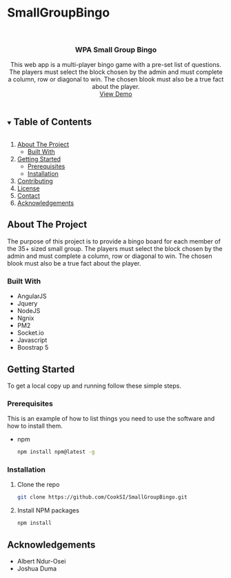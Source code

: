 # SmallGroupBingo
<!--
*** Thanks for checking out the Best-README-Template. If you have a suggestion
*** that would make this better, please fork the repo and create a pull request
*** or simply open an issue with the tag "enhancement".
*** Thanks again! Now go create something AMAZING! :D
***
***
***
*** To avoid retyping too much info. Do a search and replace for the following:
*** github_username, repo_name, twitter_handle, email, project_title, project_description
-->



<!-- PROJECT SHIELDS -->
<!--
*** I'm using markdown "reference style" links for readability.
*** Reference links are enclosed in brackets [ ] instead of parentheses ( ).
*** See the bottom of this document for the declaration of the reference variables
*** for contributors-url, forks-url, etc. This is an optional, concise syntax you may use.
*** https://www.markdownguide.org/basic-syntax/#reference-style-links
-->

<!-- PROJECT LOGO -->
<br />
<p align="center">

  <h3 align="center">WPA Small Group Bingo</h3>

  <p align="center">
    This web app is a multi-player bingo game with a pre-set list of questions. The players must select the block chosen by the admin and must complete a column, row or diagonal to win. The chosen blook must also be a true fact about the player.
    <br />
    <a href="https://bingo.joshuaduma.ca">View Demo</a>
  </p>
</p>

<!-- TABLE OF CONTENTS -->
<details open="open">
  <summary><h2 style="display: inline-block">Table of Contents</h2></summary>
  <ol>
    <li>
      <a href="#about-the-project">About The Project</a>
      <ul>
        <li><a href="#built-with">Built With</a></li>
      </ul>
    </li>
    <li>
      <a href="#getting-started">Getting Started</a>
      <ul>
        <li><a href="#prerequisites">Prerequisites</a></li>
        <li><a href="#installation">Installation</a></li>
      </ul>
    </li>
    <li><a href="#contributing">Contributing</a></li>
    <li><a href="#license">License</a></li>
    <li><a href="#contact">Contact</a></li>
    <li><a href="#acknowledgements">Acknowledgements</a></li>
  </ol>
</details>



<!-- ABOUT THE PROJECT -->
## About The Project

The purpose of this project is to provide a bingo board for each member of the 35+ sized small group. The players must select the block chosen by the admin and must complete a column, row or diagonal to win. The chosen blook must also be a true fact about the player. 

### Built With

* []()AngularJS
* []()Jquery
* []()NodeJS
* []()Ngnix
* []()PM2
* []()Socket.io
* []()Javascript
* []()Boostrap 5


<!-- GETTING STARTED -->
## Getting Started

To get a local copy up and running follow these simple steps.

### Prerequisites

This is an example of how to list things you need to use the software and how to install them.
* npm
  ```sh
  npm install npm@latest -g
  ```

### Installation

1. Clone the repo
   ```sh
   git clone https://github.com/CookSI/SmallGroupBingo.git
   ```
2. Install NPM packages
   ```sh
   npm install
   ```

<!-- ACKNOWLEDGEMENTS -->
## Acknowledgements

* []() Albert Ndur-Osei
* []() Joshua Duma


